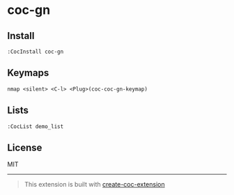 # coc-gn



## Install

`:CocInstall coc-gn`

## Keymaps

`nmap <silent> <C-l> <Plug>(coc-coc-gn-keymap)`

## Lists

`:CocList demo_list`

## License

MIT

---

> This extension is built with [create-coc-extension](https://github.com/fannheyward/create-coc-extension)
